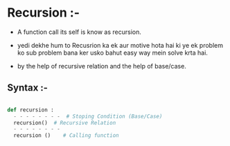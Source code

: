 # Recursion :-

- A function call its self is know as recursion.

- yedi dekhe hum to Recusrion ka ek aur motive hota hai ki ye ek problem ko sub problem bana ker usko bahut easy way mein solve krta hai.

- by the help of recursive relation and the help of base/case.

## Syntax :-

```python

def recursion :
  - - - - - - - -  # Stoping Condition (Base/Case)
  recursion()  # Recursive Relation
  - - - - - - - -
  recursion ()    # Calling function 
  ```